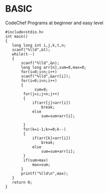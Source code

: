 # BASIC
CodeChef Programs at beginner and easy level


    #include<stdio.h>
    int main()
    {
       long long int i,j,k,t,n;
       scanf("%lld",&t);
       while(t--)
       {
           scanf("%lld",&n);
           long long arr[n],sum=0,max=0;
           for(i=0;i<n;i++)
           scanf("%lld",&arr[i]);
           for(i=0;i<n;i++)
           {
                 sum=0;
            for(j=i;j<n;j++)
            { 
                if(arr[j]<arr[i])
                    break;
                else
                    sum=sum+arr[i];
                
            }
            for(k=i-1;k>=0;k--)
            {
                if(arr[k]<arr[i])
                    break;
                else
                    sum=sum+arr[i];
            }
            if(sum>max)
                max=sum;
           }
           printf("%lld\n",max);
       }
       return 0;
    }


